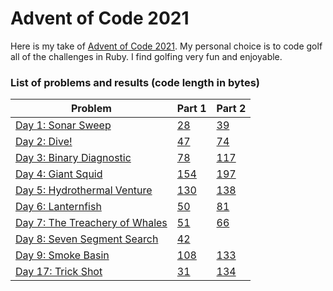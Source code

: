 # Advent of Code 2021

Here is my take of [Advent of Code 2021](https://adventofcode.com/2021). My personal choice is to code golf all of the challenges in Ruby. I find golfing very fun and enjoyable.

### List of problems and results (code length in bytes)

| Problem | Part 1 | Part 2 |
|---------|--------|--------|
| [Day 1: Sonar Sweep](https://adventofcode.com/2021/day/1) | [28](day1/part1/solver2.rb) | [39](day1/part2/solver3.rb) |
| [Day 2: Dive!](https://adventofcode.com/2021/day/2) | [47](day2/part1/solver6.rb) | [74](day2/part2/solver7.rb) |
| [Day 3: Binary Diagnostic](https://adventofcode.com/2021/day/3) | [78](day3/part1/solver5.rb) | [117](day3/part2/solver4.rb) |
| [Day 4: Giant Squid](https://adventofcode.com/2021/day/4) | [154](day4/part1/solver4.rb) | [197](day4/part2/solver5.rb) |
| [Day 5: Hydrothermal Venture](https://adventofcode.com/2021/day/5) | [130](day5/part1/solver3.rb) | [138](day5/part2/solver3.rb) |
| [Day 6: Lanternfish](https://adventofcode.com/2021/day/6) | [50](day6/part1/solver4.rb) | [81](day6/part2/solver4.rb) |
| [Day 7: The Treachery of Whales](https://adventofcode.com/2021/day/7) | [51](day7/part1/solver4.rb) | [66](day7/part2/solver5.rb) |
| [Day 8: Seven Segment Search](https://adventofcode.com/2021/day/8) | [42](day8/part1/solver5.rb) | |
| [Day 9: Smoke Basin](https://adventofcode.com/2021/day/9) | [108](day9/part1/solver5.rb) | [133](day9/part2/solver2.rb) |
| [Day 17: Trick Shot](https://adventofcode.com/2021/day/17) | [31](day17/part1/solver.rb) | [134](day17/part2/solver5.rb) |
